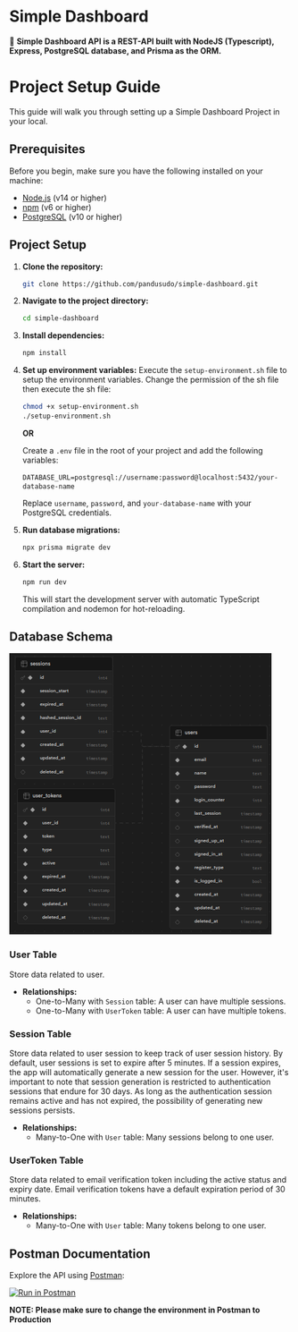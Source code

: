 # Simple Dashboard

🚀 **Simple Dashboard API is a REST-API built with NodeJS (Typescript), Express, PostgreSQL database, and Prisma as the ORM.**

# Project Setup Guide

This guide will walk you through setting up a Simple Dashboard Project in your local.

## Prerequisites

Before you begin, make sure you have the following installed on your machine:

- [Node.js](https://nodejs.org/) (v14 or higher)
- [npm](https://www.npmjs.com/) (v6 or higher)
- [PostgreSQL](https://www.postgresql.org/) (v10 or higher)

## Project Setup

1. **Clone the repository:**

   ```bash
   git clone https://github.com/pandusudo/simple-dashboard.git
   ```

2. **Navigate to the project directory:**

   ```bash
   cd simple-dashboard
   ```

3. **Install dependencies:**

   ```bash
   npm install
   ```

4. **Set up environment variables:**
   Execute the `setup-environment.sh` file to setup the environment variables. Change the permission of the sh file then execute the sh file:

   ```bash
   chmod +x setup-environment.sh
   ./setup-environment.sh
   ```

   **OR**

   Create a `.env` file in the root of your project and add the following variables:

   ```env
   DATABASE_URL=postgresql://username:password@localhost:5432/your-database-name
   ```

   Replace `username`, `password`, and `your-database-name` with your PostgreSQL credentials.

5. **Run database migrations:**

   ```bash
   npx prisma migrate dev
   ```

6. **Start the server:**

   ```bash
   npm run dev
   ```

   This will start the development server with automatic TypeScript compilation and nodemon for hot-reloading.

## Database Schema

![Database Schema](./docs/database-schema.png)

### User Table

Store data related to user.

- **Relationships:**
  - One-to-Many with `Session` table: A user can have multiple sessions.
  - One-to-Many with `UserToken` table: A user can have multiple tokens.

### Session Table

Store data related to user session to keep track of user session history. By default, user sessions is set to expire after 5 minutes. If a session expires, the app will automatically generate a new session for the user. However, it's important to note that session generation is restricted to authentication sessions that endure for 30 days. As long as the authentication session remains active and has not expired, the possibility of generating new sessions persists.

- **Relationships:**
  - Many-to-One with `User` table: Many sessions belong to one user.

### UserToken Table

Store data related to email verification token including the active status and expiry date. Email verification tokens have a default expiration period of 30 minutes.

- **Relationships:**
  - Many-to-One with `User` table: Many tokens belong to one user.

## Postman Documentation

Explore the API using [Postman](https://www.postman.com/):

[![Run in Postman](https://run.pstmn.io/button.svg)](https://documenter.getpostman.com/view/8908403/2s9Ykrc1A8)

**NOTE: Please make sure to change the environment in Postman to Production**
